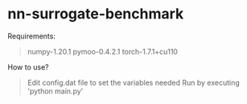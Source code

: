 # nn-surrogate-benchmark

Requirements:
>numpy-1.20.1
>pymoo-0.4.2.1
>torch-1.7.1+cu110

How to use?
>Edit config.dat file to set the variables needed
>Run by executing 'python main.py'
